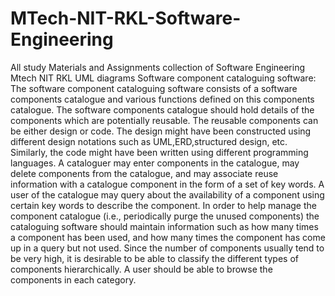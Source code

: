 # MTech-NIT-RKL-Software-Engineering
All study Materials and Assignments collection of Software Engineering Mtech NIT RKL
UML diagrams
Software component cataloguing software: The software component cataloguing software consists of a software components catalogue and various functions defined on this components catalogue. The software components catalogue should hold details of the components which are potentially reusable. The reusable components can be either design or code. The design might have been constructed using different design notations such as UML,ERD,structured design, etc. Similarly, the code might have been written using different programming languages. A cataloguer may enter components in the catalogue, may delete components from the catalogue, and may associate reuse information with a catalogue component in the form of a set of key words. A user of the catalogue may query about the availability of a component using certain key words to describe the component. In order to help manage the component catalogue (i.e., periodically purge the unused components) the cataloguing software should maintain information such as how many times a component has been used, and how many times the component has come up in a query but not used. Since the number of components usually tend to be very high, it is desirable to be able to classify the different types of components hierarchically. A user should be able to browse the components in each category.
